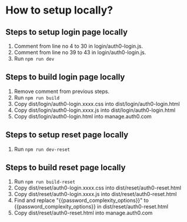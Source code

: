 # How to setup locally?

## Steps to setup login page locally

1. Comment from line no 4 to 30 in login/auth0-login.js.
2. Comment from line no 39 to 43 in login/auth0-login.js.
3. Run `npm run dev`

## Steps to build login page locally

1. Remove comment from previous steps.
2. Run `npm run build`
3. Copy dist/login/auth0-login.xxxx.css into dist/login/auth0-login.html
4. Copy dist/login/auth0-login.xxxx.js into dist/login/auth0-login.html
5. Copy dist/login/auth0-login.html into manage.auth0.com

## Steps to setup reset page locally

1. Run `npm run dev-reset`


## Steps to build reset page locally

1. Run `npm run build-reset`
2. Copy dist/reset/auth0-login.xxxx.css into dist/reset/auth0-reset.html
3. Copy dist/reset/auth0-login.xxxx.js into dist/reset/auth0-reset.html
4. Find and replace "{{password_complexity_options}}" to {{password_complexity_options}} in dist/reset/auth0-reset.html
5. Copy dist/reset/auth0-reset.html into manage.auth0.com